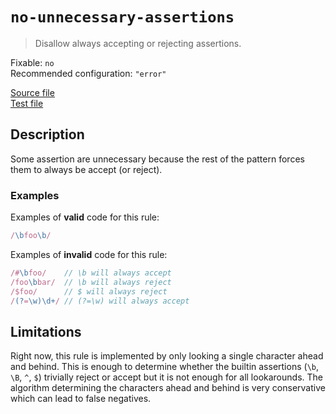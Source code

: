 # `no-unnecessary-assertions`

> Disallow always accepting or rejecting assertions.

Fixable: `no` <br> Recommended configuration: `"error"`

<!-- prettier-ignore -->
[Source file](https://github.com/RunDevelopment/eslint-plugin-clean-regex/blob/master/lib/rules/no-unnecessary-assertions.js) <br> [Test file](https://github.com/RunDevelopment/eslint-plugin-clean-regex/blob/master/tests/lib/rules/no-unnecessary-assertions.js)

## Description

Some assertion are unnecessary because the rest of the pattern forces them to
always be accept (or reject).

### Examples

Examples of **valid** code for this rule:

<!-- prettier-ignore -->
```js
/\bfoo\b/
```

Examples of **invalid** code for this rule:

<!-- prettier-ignore -->
```js
/#\bfoo/    // \b will always accept
/foo\bbar/  // \b will always reject
/$foo/      // $ will always reject
/(?=\w)\d+/ // (?=\w) will always accept
```

## Limitations

Right now, this rule is implemented by only looking a single character ahead and
behind. This is enough to determine whether the builtin assertions (`\b`, `\B`,
`^`, `$`) trivially reject or accept but it is not enough for all lookarounds.
The algorithm determining the characters ahead and behind is very conservative
which can lead to false negatives.
